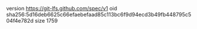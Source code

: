 version https://git-lfs.github.com/spec/v1
oid sha256:5d16deb6625c66efaebefaad85c113bc6f9d94ecd3b49fb448795c504f4e782d
size 1759
